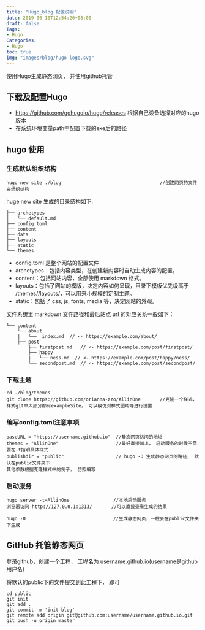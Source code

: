 ```yaml
---
title: "Hugo_blog 配置说明"
date: 2019-06-10T12:54:26+08:00
draft: false
Tags:
- Hugo 
Categories:
- Hugo
toc: true
img: "images/blog/hugo-logo.svg"
---
```


使用Hugo生成静态网页， 并使用github托管<!--more-->

## 下载及配置Hugo

- https://github.com/gohugoio/hugo/releases 根据自己设备选择对应的hugo版本
- 在系统环境变量path中配置下载的exe后的路径

## hugo 使用

### 生成默认组织结构

    hugo new site ./blog                                    //创建网页的文件夹组织结构

huge new site 生成的目录结构如下:

    ├── archetypes
    │   └── default.md
    ├── config.toml
    ├── content
    ├── data
    ├── layouts
    ├── static
    └── themes

- config.toml 是整个网站的配置文件
- archetypes：包括内容类型，在创建新内容时自动生成内容的配置。
- content：包括网站内容，全部使用 markdown 格式。
- layouts：包括了网站的模版，决定内容如何呈现，目录下模板优先级高于 /themes/<THEME>/layouts/，可以用来小规模的定制主题。
- static：包括了 css, js, fonts, media 等，决定网站的外观。  

文件系统里 markdown 文件路径和最后站点 url 的对应关系一般如下：

    └── content
        └── about
        |   └── _index.md  // <- https://example.com/about/
        ├── post
            ├── firstpost.md   // <- https://example.com/post/firstpost/
            ├── happy
            |   └── ness.md  // <- https://example.com/post/happy/ness/
            └── secondpost.md  // <- https://example.com/post/secondpost/

### 下载主题

    cd ./blog/themes
    git clone https://github.com/orianna-zzo/AllinOne       //克隆一个样式，样式git中大部分都有exampleSite， 可以模仿对样式图片等进行设置

### 编写config.toml注意事项

    baseURL = "https://username.github.io"  //静态网页访问的地址
    themes = "AllinOne"                     //最好直接加上， 启动服务的时候不需要在-t指明具体样式
    publishdir = "public"                   // hugo -D 生成静态网页的路径， 默认在public文件夹下
    其他参数根据克隆样式中的例子， 仿照编写

### 启动服务

    hugo server -t=AllinOne                //本地启动服务
    浏览器访问 http://127.0.0.1:1313/       //可以直接查看生成的结果

    hugo -D                                //生成静态网页，一般会在public文件夹下生成

## GitHub 托管静态网页

登录github，创建一个工程， 工程名为 username.github.io(username是github用户名)

将默认的public下的文件提交到此工程下， 即可

    cd public
    git init
    git add .
    git commit -m 'init blog'
    git remote add origin git@github.com:username/username.github.io.git
    git push -u origin master
